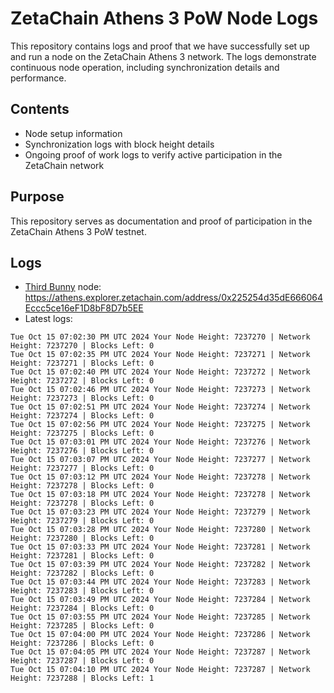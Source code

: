 # ZetaChain Athens 3 PoW Node Logs
This repository contains logs and proof that we have successfully set up and run a node on the ZetaChain Athens 3 network. The logs demonstrate continuous node operation, including synchronization details and performance.

## Contents
- Node setup information
- Synchronization logs with block height details
- Ongoing proof of work logs to verify active participation in the ZetaChain network

## Purpose
This repository serves as documentation and proof of participation in the ZetaChain Athens 3 PoW testnet.

## Logs

- [Third Bunny](https://thirdbunny.xyz/) node: https://athens.explorer.zetachain.com/address/0x225254d35dE666064Eccc5ce16eF1D8bF8D7b5EE
- Latest logs:
```
Tue Oct 15 07:02:30 PM UTC 2024 Your Node Height: 7237270 | Network Height: 7237270 | Blocks Left: 0
Tue Oct 15 07:02:35 PM UTC 2024 Your Node Height: 7237271 | Network Height: 7237271 | Blocks Left: 0
Tue Oct 15 07:02:40 PM UTC 2024 Your Node Height: 7237272 | Network Height: 7237272 | Blocks Left: 0
Tue Oct 15 07:02:46 PM UTC 2024 Your Node Height: 7237273 | Network Height: 7237273 | Blocks Left: 0
Tue Oct 15 07:02:51 PM UTC 2024 Your Node Height: 7237274 | Network Height: 7237274 | Blocks Left: 0
Tue Oct 15 07:02:56 PM UTC 2024 Your Node Height: 7237275 | Network Height: 7237275 | Blocks Left: 0
Tue Oct 15 07:03:01 PM UTC 2024 Your Node Height: 7237276 | Network Height: 7237276 | Blocks Left: 0
Tue Oct 15 07:03:07 PM UTC 2024 Your Node Height: 7237277 | Network Height: 7237277 | Blocks Left: 0
Tue Oct 15 07:03:12 PM UTC 2024 Your Node Height: 7237278 | Network Height: 7237278 | Blocks Left: 0
Tue Oct 15 07:03:18 PM UTC 2024 Your Node Height: 7237278 | Network Height: 7237278 | Blocks Left: 0
Tue Oct 15 07:03:23 PM UTC 2024 Your Node Height: 7237279 | Network Height: 7237279 | Blocks Left: 0
Tue Oct 15 07:03:28 PM UTC 2024 Your Node Height: 7237280 | Network Height: 7237280 | Blocks Left: 0
Tue Oct 15 07:03:33 PM UTC 2024 Your Node Height: 7237281 | Network Height: 7237281 | Blocks Left: 0
Tue Oct 15 07:03:39 PM UTC 2024 Your Node Height: 7237282 | Network Height: 7237282 | Blocks Left: 0
Tue Oct 15 07:03:44 PM UTC 2024 Your Node Height: 7237283 | Network Height: 7237283 | Blocks Left: 0
Tue Oct 15 07:03:49 PM UTC 2024 Your Node Height: 7237284 | Network Height: 7237284 | Blocks Left: 0
Tue Oct 15 07:03:55 PM UTC 2024 Your Node Height: 7237285 | Network Height: 7237285 | Blocks Left: 0
Tue Oct 15 07:04:00 PM UTC 2024 Your Node Height: 7237286 | Network Height: 7237286 | Blocks Left: 0
Tue Oct 15 07:04:05 PM UTC 2024 Your Node Height: 7237287 | Network Height: 7237287 | Blocks Left: 0
Tue Oct 15 07:04:10 PM UTC 2024 Your Node Height: 7237287 | Network Height: 7237288 | Blocks Left: 1
```
